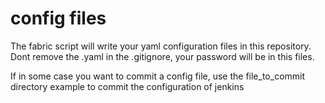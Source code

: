 config files
============

The fabric script will write your yaml configuration files in this repository.
Dont remove the .yaml in the .gitignore, your password will be in this files.

If in some case you want to commit a config file, use the  file_to_commit directory
  example to commit the configuration of jenkins

